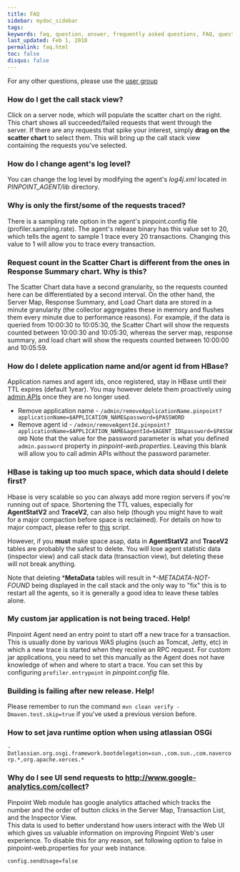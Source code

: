 ```yaml
---
title: FAQ
sidebar: mydoc_sidebar
tags:
keywords: faq, question, answer, frequently asked questions, FAQ, question and answer
last_updated: Feb 1, 2018
permalink: faq.html
toc: false
disqus: false
---
```


For any other questions, please use the [user group](https://groups.google.com/forum/#!forum/pinpoint_user)

### How do I get the call stack view?
Click on a server node, which will populate the scatter chart on the right. This chart shows all succeeded/failed requests that went through the server. If there are any requests that spike your interest, simply **drag on the scatter chart** to select them. This will bring up the call stack view containing the requests you've selected.

### How do I change agent's log level?
You can change the log level by modifying the agent's *log4j.xml* located in *PINPOINT_AGENT/lib* directory.

### Why is only the first/some of the requests traced?
There is a sampling rate option in the agent's pinpoint.config file (profiler.sampling.rate).
The agent's release binary has this value set to 20, which tells the agent to sample 1 trace every 20 transactions.
Changing this value to 1 will allow you to trace every transaction.

### Request count in the Scatter Chart is different from the ones in Response Summary chart. Why is this?
The Scatter Chart data have a second granularity, so the requests counted here can be differentiated by a second interval.
On the other hand, the Server Map, Response Summary, and Load Chart data are stored in a minute granularity (the collector aggregates these in memory and flushes them every minute due to performance reasons).
For example, if the data is queried from 10:00:30 to 10:05:30, the Scatter Chart will show the requests counted between 10:00:30 and 10:05:30, whereas the server map, response summary, and load chart will show the requests counted between 10:00:00 and 10:05:59.

### How do I delete application name and/or agent id from HBase?
Application names and agent ids, once registered, stay in HBase until their TTL expires (default 1year).
You may however delete them proactively using [admin APIs](https://github.com/naver/pinpoint/blob/master/web/src/main/java/com/navercorp/pinpoint/web/controller/AdminController.java) once they are no longer used.
* Remove application name - `/admin/removeApplicationName.pinpoint?applicationName=$APPLICATION_NAME&password=$PASSWORD`
* Remove agent id - `/admin/removeAgentId.pinpoint?applicationName=$APPLICATION_NAME&agentId=$AGENT_ID&password=$PASSWORD`
Note that the value for the password parameter is what you defined `admin.password` property in *pinpoint-web.properties*. Leaving this blank will allow you to call admin APIs without the password parameter.

### HBase is taking up too much space, which data should I delete first?
Hbase is very scalable so you can always add more region servers if you're running out of space. Shortening the TTL values, especially for **AgentStatV2** and **TraceV2**, can also help (though you might have to wait for a major compaction before space is reclaimed). For details on how to major compact, please refer to [this](https://github.com/naver/pinpoint/blob/master/hbase/scripts/hbase-major-compact-htable.hbase) script.

However, if you **must** make space asap, data in **AgentStatV2** and **TraceV2** tables are probably the safest to delete. You will lose agent statistic data (inspector view) and call stack data (transaction view), but deleting these will not break anything.

Note that deleting ***MetaData** tables will result in **-METADATA-NOT-FOUND* being displayed in the call stack and the only way to "fix" this is to restart all the agents, so it is generally a good idea to leave these tables alone.

### My custom jar application is not being traced. Help!
Pinpoint Agent need an entry point to start off a new trace for a transaction. This is usually done by various WAS plugins (such as Tomcat, Jetty, etc) in which a new trace is started when they receive an RPC request.
For custom jar applications, you need to set this manually as the Agent does not have knowledge of when and where to start a trace.
You can set this by configuring `profiler.entrypoint` in *pinpoint.config* file.

### Building is failing after new release. Help!
Please remember to run the command `mvn clean verify -Dmaven.test.skip=true` if you've used a previous version before.

### How to set java runtime option when using atlassian OSGi
`-Datlassian.org.osgi.framework.bootdelegation=sun.,com.sun.,com.navercorp.*,org.apache.xerces.*`

### Why do I see UI send requests to http://www.google-analytics.com/collect?
Pinpoint Web module has google analytics attached which tracks the number and the order of button clicks in the Server Map, Transaction List, and the Inspector View.  
This data is used to better understand how users interact with the Web UI which gives us valuable information on improving Pinpoint Web's user experience. To disable this for any reason, set following option to false in pinpoint-web.properties for your web instance.
```
config.sendUsage=false
```



